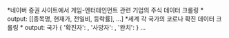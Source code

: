 *네이버 증권 사이트에서 게임-엔터테인먼트 관련 기업의 주식 데이터 크롤링 
    * output: [[종목명, 현재가, 전일비, 등락률], ...]
*세계 각 국가의 코로나 확진 데이터 크롤링
    * output: 국가 { '확진자': , '사망자': , '완치': } ...
